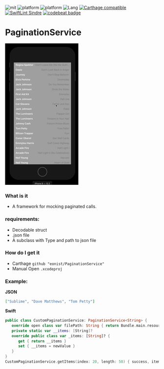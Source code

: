 ![mit](https://img.shields.io/badge/License-MIT-brightgreen.svg)
![platform](https://img.shields.io/badge/Platform-iOS-blue.svg)
![platform](https://img.shields.io/badge/Platform-macOS-blue.svg)
![Lang](https://img.shields.io/badge/Language-Swift%205.1-orange.svg)
[![Carthage compatible](https://img.shields.io/badge/Carthage-compatible-4BC51D.svg?style=flat)](https://github.com/Carthage/Carthage)
[![SwiftLint Sindre](https://img.shields.io/badge/SwiftLint-Sindre-hotpink.svg)](https://github.com/sindresorhus/swiftlint-sindre)
[![codebeat badge](https://codebeat.co/badges/deb313b8-68c2-4e79-8bed-dfcdfb79416f)](https://codebeat.co/projects/github-com-eonist-paginationservice-master)

# PaginationService

<img width="240" alt="img" src="pagination.gif?raw=true">

### What is it
- A framework for mocking paginated calls.

### requirements:
- Decodable struct
- .json file
- A subclass with Type and path to json file

### How do I get it
- Carthage `github "eonist/PaginationService"`
- Manual Open `.xcodeproj`

### Example:
**JSON**
```json
["Sublime", "Dave Matthews", "Tom Petty"]
```
**Swift**
```swift
public class CustomPaginationService: PaginationService<String> {
   override open class var filePath: String { return Bundle.main.resourcePath! + "/assets.bundle/items.json" }
   private static var __items: [String]?
   override public class var _items: [String]? {
      get { return __items }
      set { __items = newValue }
   }
}
CustomPaginationService.getItems(index: 20, length: 50) { success, items in Swift.print("success: \(success) \(items.count)") } // 30
```
